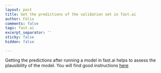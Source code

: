 ```yaml
---
layout: post
title: Get the predictions of the validation set in fast.ai
author: Felix
comments: false
tags: fast.ai
excerpt_separator: ''
sticky: false
hidden: false

---
```

Getting the predictions after running a model in fast.ai helps to assess the plausibility of the model. You will find good instructions [here](https://forums.fast.ai/t/doing-predictions-and-showing-results-with-v2-questions-best-practice-thread/62915 "Doing predictions and showing results")